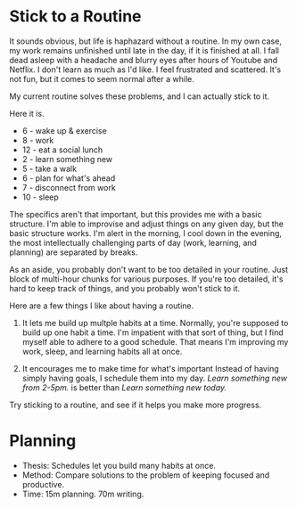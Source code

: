 # Stick to a Routine

It sounds obvious, but life is haphazard without a routine. In my own case, my work remains unfinished until late in the day, if it is finished at all. I fall dead asleep with a headache and blurry eyes after hours of Youtube and Netflix. I don't learn as much as I'd like. I feel frustrated and scattered. It's not fun, but it comes to seem normal after a while. 

My current routine solves these problems, and I can actually stick to it. 

Here it is.

- 6 - wake up & exercise
- 8 - work
- 12 - eat a social lunch
- 2 - learn something new
- 5 - take a walk
- 6 - plan for what's ahead
- 7 - disconnect from work
- 10 - sleep 

The specifics aren't that important, but this provides me with a basic structure. I'm able to improvise and adjust things on any given day, but the basic structure works. I'm alert in the morning, I cool down in the evening, the most intellectually challenging parts of day (work, learning, and planning) are separated by breaks. 

As an aside, you probably don't want to be too detailed in your routine. Just block of multi-hour chunks for various purposes. If you're too detailed, it's hard to keep track of things, and you probably won't stick to it. 

Here are a few things I like about having a routine. 

1. It lets me build up multple habits at a time. 
Normally, you're supposed to build up one habit a time. I'm impatient with that sort of thing, but I find myself able to adhere to a good schedule. That means I'm improving my work, sleep, and learning habits all at once. 

2. It encourages me to make time for what's important
Instead of having simply having goals, I schedule them into my day. *Learn something new from 2-5pm.* is better than *Learn something new today.*

Try sticking to a routine, and see if it helps you make more progress. 


# Planning
- Thesis: Schedules let you build many habits at once. 
- Method: Compare solutions to the problem of keeping focused and productive. 
- Time: 15m planning. 70m writing. 

